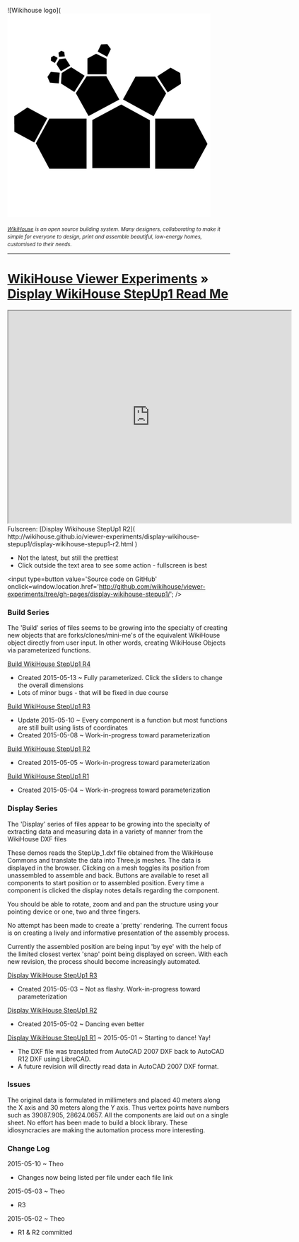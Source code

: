 ![Wikihouse logo]( ![Wikihouse logo]( ../wikihouse-logo.png )

_<small>[WikiHouse]( http://www.wikihouse.cc/ ) is an open source building system. Many designers, collaborating to make it simple for everyone to design, print and assemble beautiful, low-energy homes, customised to their needs.</small>_
***
[WikiHouse Viewer Experiments]( http://wikihouse.github.io/viewer-experiments/ ) &raquo;
[Display WikiHouse StepUp1 Read Me]( index.html )
===

<span style=display:none; >[View as web page]( http://WikiHouse.github.io/viewer-experiments/index.html#display-wikihouse-stepup1/readme.md# "view the files as apps." ) <input value="<< You are here" size=15 style="font:bold 11pt monospace;border-width:0;" ></span>

<iframe src=http://wikihouse.github.io/viewer-experiments/display-wikihouse-stepup1/display-wikihouse-stepup1-r2.html width=640 height=480 ></iframe>
Fulscreen: [Display Wikihouse StepUp1 R2]( http://wikihouse.github.io/viewer-experiments/display-wikihouse-stepup1/display-wikihouse-stepup1-r2.html )

* Not the latest, but still the prettiest
* Click outside the text area to see some action - fullscreen is best

<input type=button value='Source code on GitHub' onclick=window.location.href='http://github.com/wikihouse/viewer-experiments/tree/gh-pages/display-wikihouse-stepup1/'; />

### Build Series
The 'Build' series of files seems to be growing into the specialty of creating new objects that are forks/clones/mini-me's
of the equivalent WikiHouse object directly from user input. In other words, creating WikiHouse Objects via parameterized functions.

[Build WikiHouse StepUp1 R4]( http://wikihouse.github.io/viewer-experiments/display-wikihouse-stepup1/build-wikihouse-stepup1-r4.html )

* Created 2015-05-13 ~ Fully parameterized. Click the sliders to change the overall dimensions
* Lots of minor bugs - that will be fixed in due course


[Build WikiHouse StepUp1 R3]( http://wikihouse.github.io/viewer-experiments/display-wikihouse-stepup1/build-wikihouse-stepup1-r3.html )

* Update 2015-05-10 ~ Every component is a function but most functions are still built using lists of coordinates
* Created 2015-05-08 ~ Work-in-progress toward parameterization


[Build WikiHouse StepUp1 R2]( http://wikihouse.github.io/viewer-experiments/display-wikihouse-stepup1/build-wikihouse-stepup1-r2.html )

* Created 2015-05-05 ~ Work-in-progress toward parameterization

[Build WikiHouse StepUp1 R1]( http://wikihouse.github.io/viewer-experiments/display-wikihouse-stepup1/build-wikihouse-stepup1-r1.html )

* Created 2015-05-04 ~ Work-in-progress toward parameterization

### Display Series
The 'Display' series of files appear to be growing into the specialty of extracting data and measuring data in a variety of manner from the WikiHouse DXF files

These demos reads the StepUp_1.dxf file obtained from the WikiHouse Commons and translate the data into Three.js meshes.
The data is displayed in the browser. Clicking on a mesh toggles its position from unassembled to assemble and back.
Buttons are available to reset all components to start position or to assembled position.
Every time a component is clicked the display notes details regarding the component.

You should be able to rotate, zoom and and pan the structure using your pointing device or one, two and three fingers.


No attempt has been made to create a 'pretty' rendering.
The current focus is on creating a lively and informative presentation of the assembly process.

Currently the assembled position are being input 'by eye' with the help of the limited closest vertex 'snap' point being displayed on screen.
With each new revision, the process should become increasingly automated.


[Display WikiHouse StepUp1 R3]( http://wikihouse.github.io/viewer-experiments/display-wikihouse-stepup1/display-wikihouse-stepup1-r3.html )

* Created 2015-05-03 ~ Not as flashy. Work-in-progress toward parameterization

[Display WikiHouse StepUp1 R2]( http://wikihouse.github.io/viewer-experiments/display-wikihouse-stepup1/display-wikihouse-stepup1-r2.html )

* Created 2015-05-02 ~ Dancing even better

[Display WikiHouse StepUp1 R1]( http://wikihouse.github.io/viewer-experiments/display-wikihouse-stepup1/display-wikihouse-stepup1-r1.html )
~ 2015-05-01 ~ Starting to dance! Yay!

* The DXF file was translated from AutoCAD 2007 DXF back to AutoCAD R12 DXF using LibreCAD.
* A future revision will directly read data in AutoCAD 2007 DXF format.


### Issues
The original data is formulated in millimeters and placed 40 meters along the X axis and 30 meters along the Y axis.
Thus vertex points have numbers such as 39087.905, 28624.0657.
All the components are laid out on a single sheet. No effort has been made to build a block library.
These idiosyncracies are making the automation process more interesting.


### Change Log

2015-05-10 ~ Theo

* Changes now being listed per file under each file link

2015-05-03 ~ Theo

* R3

2015-05-02 ~ Theo

*  R1 & R2 committed